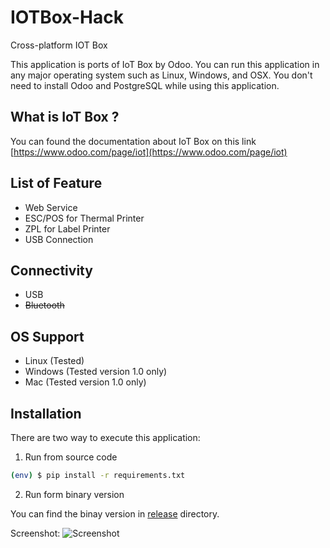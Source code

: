 # IOTBox-Hack
Cross-platform IOT Box

This application is ports of IoT Box by Odoo. You can run this application in any major operating system such as Linux, Windows, and OSX. You don't need to install Odoo and PostgreSQL while using this application.

## What is IoT Box ?

You can found the documentation about IoT Box on this link [https://www.odoo.com/page/iot](https://www.odoo.com/page/iot)

## List of Feature

- Web Service
- ESC/POS for Thermal Printer
- ZPL for Label Printer
- USB Connection

## Connectivity

- USB
- ~~Bluetooth~~
 
## OS Support

- Linux (Tested)
- Windows (Tested version 1.0 only)
- Mac  (Tested version 1.0 only)

## Installation

There are two way to execute this application:

1. Run from source code 

```bash
(env) $ pip install -r requirements.txt
```

2. Run form binary version

You can find the binay version in [release](https://github.com/fananimi/IotBox-Hack/tree/master/release) directory.


Screenshot:
![Screenshot](https://github.com/fananimi/IotBox-Hack/blob/master/images/Screenshot.png)
